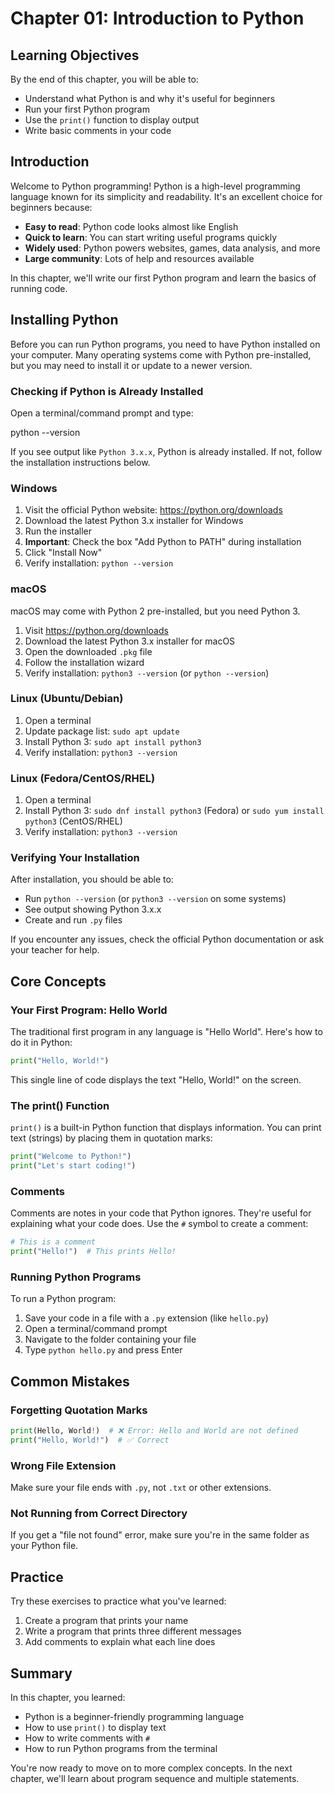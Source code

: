 # Chapter 01: Introduction to Python

## Learning Objectives

By the end of this chapter, you will be able to:
- Understand what Python is and why it's useful for beginners
- Run your first Python program
- Use the `print()` function to display output
- Write basic comments in your code

## Introduction

Welcome to Python programming! Python is a high-level programming language known for its simplicity and readability. It's an excellent choice for beginners because:

- **Easy to read**: Python code looks almost like English
- **Quick to learn**: You can start writing useful programs quickly
- **Widely used**: Python powers websites, games, data analysis, and more
- **Large community**: Lots of help and resources available

In this chapter, we'll write our first Python program and learn the basics of running code.

## Installing Python

Before you can run Python programs, you need to have Python installed on your computer. Many operating systems come with Python pre-installed, but you may need to install it or update to a newer version.

### Checking if Python is Already Installed

Open a terminal/command prompt and type:

python --version


If you see output like `Python 3.x.x`, Python is already installed. If not, follow the installation instructions below.

### Windows

1. Visit the official Python website: https://python.org/downloads
2. Download the latest Python 3.x installer for Windows
3. Run the installer
4. **Important**: Check the box "Add Python to PATH" during installation
5. Click "Install Now"
6. Verify installation: `python --version`

### macOS

macOS may come with Python 2 pre-installed, but you need Python 3.

1. Visit https://python.org/downloads
2. Download the latest Python 3.x installer for macOS
3. Open the downloaded `.pkg` file
4. Follow the installation wizard
5. Verify installation: `python3 --version` (or `python --version`)

### Linux (Ubuntu/Debian)

1. Open a terminal
2. Update package list: `sudo apt update`
3. Install Python 3: `sudo apt install python3`
4. Verify installation: `python3 --version`

### Linux (Fedora/CentOS/RHEL)

1. Open a terminal
2. Install Python 3: `sudo dnf install python3` (Fedora) or `sudo yum install python3` (CentOS/RHEL)
3. Verify installation: `python3 --version`

### Verifying Your Installation

After installation, you should be able to:
- Run `python --version` (or `python3 --version` on some systems)
- See output showing Python 3.x.x
- Create and run `.py` files

If you encounter any issues, check the official Python documentation or ask your teacher for help.

## Core Concepts

### Your First Program: Hello World

The traditional first program in any language is "Hello World". Here's how to do it in Python:

```python
print("Hello, World!")
```

This single line of code displays the text "Hello, World!" on the screen.

### The print() Function

`print()` is a built-in Python function that displays information. You can print text (strings) by placing them in quotation marks:

```python
print("Welcome to Python!")
print("Let's start coding!")
```

### Comments

Comments are notes in your code that Python ignores. They're useful for explaining what your code does. Use the `#` symbol to create a comment:

```python
# This is a comment
print("Hello!")  # This prints Hello!
```

### Running Python Programs

To run a Python program:
1. Save your code in a file with a `.py` extension (like `hello.py`)
2. Open a terminal/command prompt
3. Navigate to the folder containing your file
4. Type `python hello.py` and press Enter

## Common Mistakes

### Forgetting Quotation Marks
```python
print(Hello, World!)  # ❌ Error: Hello and World are not defined
print("Hello, World!")  # ✅ Correct
```

### Wrong File Extension
Make sure your file ends with `.py`, not `.txt` or other extensions.

### Not Running from Correct Directory
If you get a "file not found" error, make sure you're in the same folder as your Python file.

## Practice

Try these exercises to practice what you've learned:

1. Create a program that prints your name
2. Write a program that prints three different messages
3. Add comments to explain what each line does

## Summary

In this chapter, you learned:
- Python is a beginner-friendly programming language
- How to use `print()` to display text
- How to write comments with `#`
- How to run Python programs from the terminal

You're now ready to move on to more complex concepts. In the next chapter, we'll learn about program sequence and multiple statements.